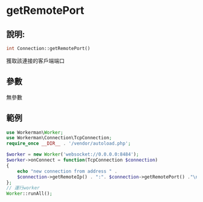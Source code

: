 # getRemotePort
## 說明:
```php
int Connection::getRemotePort()
```

獲取該連接的客戶端端口

## 參數

無參數

## 範例

```php
use Workerman\Worker;
use Workerman\Connection\TcpConnection;
require_once __DIR__ . '/vendor/autoload.php';

$worker = new Worker('websocket://0.0.0.0:8484');
$worker->onConnect = function(TcpConnection $connection)
{
    echo "new connection from address " .
    $connection->getRemoteIp() . ":". $connection->getRemotePort() ."\n";
};
// 運行worker
Worker::runAll();
```
